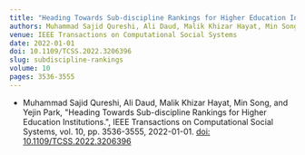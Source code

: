 ```yaml
---
title: "Heading Towards Sub-discipline Rankings for Higher Education Institutions"
authors: Muhammad Sajid Qureshi, Ali Daud, Malik Khizar Hayat, Min Song, and Yejin Park
venue: IEEE Transactions on Computational Social Systems
date: 2022-01-01
doi: 10.1109/TCSS.2022.3206396
slug: subdiscipline-rankings
volume: 10
pages: 3536-3555
---
```


- Muhammad Sajid Qureshi, Ali Daud, Malik Khizar Hayat, Min Song, and Yejin Park, "Heading Towards Sub-discipline Rankings for Higher Education Institutions.", IEEE Transactions on Computational Social Systems, vol. 10, pp. 3536-3555, 2022-01-01. [doi: 10.1109/TCSS.2022.3206396](10.1109/TCSS.2022.3206396)
